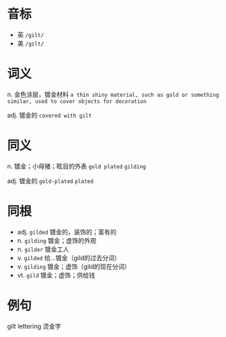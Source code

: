# 音标

- 英 `/gilt/`
- 美 `/ɡɪlt/`

# 词义

n. 金色涂层，镀金材料
`a thin shiny material, such as gold or something similar, used to cover objects for decoration`

adj. 镀金的
`covered with gilt`

# 同义

n. 镀金；小母猪；眩目的外表
`gold plated` `gilding`

adj. 镀金的
`gold-plated` `plated`

# 同根

- adj. `gilded` 镀金的，装饰的；富有的
- n. `gilding` 镀金；虚饰的外观
- n. `gilder` 镀金工人
- v. `gilded` 给…镀金（gild的过去分词）
- v. `gilding` 镀金；虚饰（gild的现在分词）
- vt. `gild` 镀金；虚饰；供给钱

# 例句

gilt lettering
烫金字


